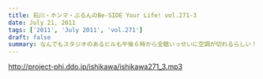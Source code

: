 ```yaml
---
title: 石川・ホンマ・ぶるんのBe-SIDE Your Life! vol.271-3
date: July 21, 2011
tags: ['2011', 'July 2011', 'vol.271']
draft: false
summary: なんでもスタジオのあるビルも午後６時から全館いっせいに空調が切れるらしい！フロア全体に、それ以降いれるとなると別料金？という噂も。毎年だが暑いわけです。副調整室は快適なんですが。NAMAE
---
```


http://project-phi.ddo.jp/ishikawa/ishikawa271_3.mp3